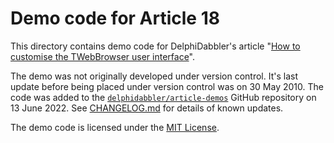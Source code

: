 # Demo code for Article 18

This directory contains demo code for DelphiDabbler's article "[How to customise the TWebBrowser user interface](https://delphidabbler.com/articles/article-18)".

The demo was not originally developed under version control. It's last update before being placed under version control was on 30 May 2010. The code was added to the [`delphidabbler/article-demos`](https://github.com/delphidabbler/article-demos) GitHub repository on 13 June 2022. See [CHANGELOG.md](./CHANGELOG.md) for details of known updates.

The demo code is licensed under the [MIT License](https://github.com/delphidabbler/article-demos/blob/master/LICENSE.md).
